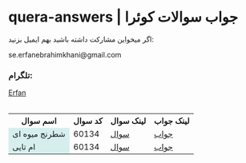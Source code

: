 # quera-answers | جواب سوالات کوئرا

 <p>اگر میخواین مشارکت داشته باشید بهم ایمیل بزنید:</p>
<p>se.erfanebrahimkhani@gmail.com</p>

<h3> تلگرام:</h3>
<a href="https://t.me/e_6434">Erfan</a>
<br>
<br>

<table>
<th>اسم سوال<ht/>
<th>کد سوال<ht/>
<th>لینک سوال<ht/>
<th>لینک جواب<ht/>


<tr>
<td  style = " background-color: #D6EEEE;">شطرنج میوه ای </td>
<td>60134</td>
<td><a href="https://quera.org/problemset/60134">سوال</td>
<td><a href="https://github.com/e-6434/quera-answers/blob/41ba3b20d6fb98cc5a63555a839695133db4eb7f/answers/%D8%B4%D8%B7%D8%B1%D9%86%D8%AC%20%D9%85%DB%8C%D9%88%D9%87%20%D8%A7%DB%8C-60134.py">جواب</td>
</tr>

<tr>
<td  style = " background-color: #D6EEEE;">ام تایی </td>
<td>60134</td>
<td><a href="https://quera.org/contest/assignments/21629/problems/76084">سوال</td>
<td><a href="https://github.com/e-6434/quera-answers/blob/41ba3b20d6fb98cc5a63555a839695133db4eb7f/answers/%D8%A7%D9%85%20%D8%AA%D8%A7%DB%8C%DB%8C-76278.py">جواب</td>
</tr>
 
</table>

